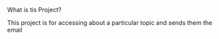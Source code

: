 What is tis Project?

This project is for accessing about a particular topic and sends them the email
